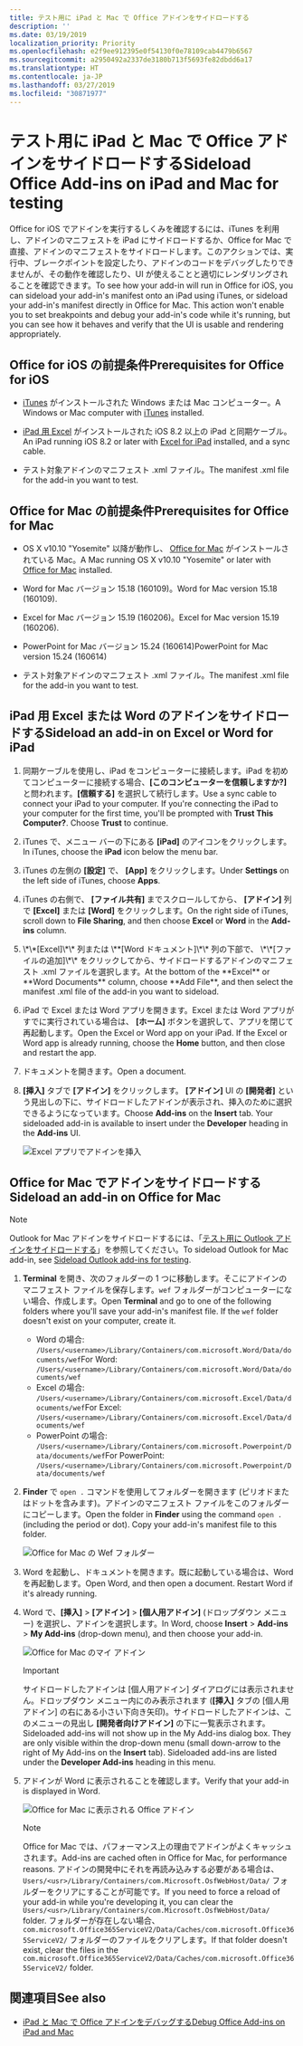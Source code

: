```yaml
---
title: テスト用に iPad と Mac で Office アドインをサイドロードする
description: ''
ms.date: 03/19/2019
localization_priority: Priority
ms.openlocfilehash: e2f9ee912395e0f54130f0e78109cab4479b6567
ms.sourcegitcommit: a2950492a2337de3180b713f5693fe82dbdd6a17
ms.translationtype: HT
ms.contentlocale: ja-JP
ms.lasthandoff: 03/27/2019
ms.locfileid: "30871977"
---
```

# <a name="sideload-office-add-ins-on-ipad-and-mac-for-testing"></a><span data-ttu-id="54089-102">テスト用に iPad と Mac で Office アドインをサイドロードする</span><span class="sxs-lookup"><span data-stu-id="54089-102">Sideload Office Add-ins on iPad and Mac for testing</span></span>

<span data-ttu-id="54089-p101">Office for iOS でアドインを実行するしくみを確認するには、iTunes を利用し、アドインのマニフェストを iPad にサイドロードするか、Office for Mac で直接、アドインのマニフェストをサイドロードします。このアクションでは、実行中、ブレークポイントを設定したり、アドインのコードをデバッグしたりできませんが、その動作を確認したり、UI が使えることと適切にレンダリングされることを確認できます。</span><span class="sxs-lookup"><span data-stu-id="54089-p101">To see how your add-in will run in Office for iOS, you can sideload your add-in's manifest onto an iPad using iTunes, or sideload your add-in's manifest directly in Office for Mac. This action won't enable you to set breakpoints and debug your add-in's code while it's running, but you can see how it behaves and verify that the UI is usable and rendering appropriately.</span></span> 

## <a name="prerequisites-for-office-for-ios"></a><span data-ttu-id="54089-105">Office for iOS の前提条件</span><span class="sxs-lookup"><span data-stu-id="54089-105">Prerequisites for Office for iOS</span></span>

- <span data-ttu-id="54089-106">[iTunes](https://www.apple.com/itunes/download/) がインストールされた Windows または Mac コンピューター。</span><span class="sxs-lookup"><span data-stu-id="54089-106">A Windows or Mac computer with [iTunes](https://www.apple.com/itunes/download/) installed.</span></span>
    
- <span data-ttu-id="54089-107">[iPad 用 Excel](https://itunes.apple.com/us/app/microsoft-excel/id586683407?mt=8) がインストールされた iOS 8.2 以上の iPad と同期ケーブル。</span><span class="sxs-lookup"><span data-stu-id="54089-107">An iPad running iOS 8.2 or later with [Excel for iPad](https://itunes.apple.com/us/app/microsoft-excel/id586683407?mt=8) installed, and a sync cable.</span></span>
    
- <span data-ttu-id="54089-108">テスト対象アドインのマニフェスト .xml ファイル。</span><span class="sxs-lookup"><span data-stu-id="54089-108">The manifest .xml file for the add-in you want to test.</span></span>
    

## <a name="prerequisites-for-office-for-mac"></a><span data-ttu-id="54089-109">Office for Mac の前提条件</span><span class="sxs-lookup"><span data-stu-id="54089-109">Prerequisites for Office for Mac</span></span>

- <span data-ttu-id="54089-110">OS X v10.10 "Yosemite" 以降が動作し、 [Office for Mac](https://products.office.com/buy/compare-microsoft-office-products?tab=omac) がインストールされている Mac。</span><span class="sxs-lookup"><span data-stu-id="54089-110">A Mac running OS X v10.10 "Yosemite" or later with [Office for Mac](https://products.office.com/buy/compare-microsoft-office-products?tab=omac) installed.</span></span>
    
- <span data-ttu-id="54089-111">Word for Mac バージョン 15.18 (160109)。</span><span class="sxs-lookup"><span data-stu-id="54089-111">Word for Mac version 15.18 (160109).</span></span>
   
- <span data-ttu-id="54089-112">Excel for Mac バージョン 15.19 (160206)。</span><span class="sxs-lookup"><span data-stu-id="54089-112">Excel for Mac version 15.19 (160206).</span></span>

- <span data-ttu-id="54089-113">PowerPoint for Mac バージョン 15.24 (160614)</span><span class="sxs-lookup"><span data-stu-id="54089-113">PowerPoint for Mac version 15.24 (160614)</span></span>
    
- <span data-ttu-id="54089-114">テスト対象アドインのマニフェスト .xml ファイル。</span><span class="sxs-lookup"><span data-stu-id="54089-114">The manifest .xml file for the add-in you want to test.</span></span>
    

## <a name="sideload-an-add-in-on-excel-or-word-for-ipad"></a><span data-ttu-id="54089-115">iPad 用 Excel または Word のアドインをサイドロードする</span><span class="sxs-lookup"><span data-stu-id="54089-115">Sideload an add-in on Excel or Word for iPad</span></span>

1. <span data-ttu-id="54089-p102">同期ケーブルを使用し、iPad をコンピューターに接続します。iPad を初めてコンピューターに接続する場合、**[このコンピューターを信頼しますか?]** と問われます。**[信頼する]** を選択して続行します。</span><span class="sxs-lookup"><span data-stu-id="54089-p102">Use a sync cable to connect your iPad to your computer. If you're connecting the iPad to your computer for the first time, you'll be prompted with  **Trust This Computer?**. Choose **Trust** to continue.</span></span>

2. <span data-ttu-id="54089-119">iTunes で、メニュー バーの下にある **[iPad]** のアイコンをクリックします。</span><span class="sxs-lookup"><span data-stu-id="54089-119">In iTunes, choose the  **iPad** icon below the menu bar.</span></span>

3. <span data-ttu-id="54089-120">iTunes の左側の  **[設定]** で、 **[App]** をクリックします。</span><span class="sxs-lookup"><span data-stu-id="54089-120">Under  **Settings** on the left side of iTunes, choose **Apps**.</span></span>

4. <span data-ttu-id="54089-121">iTunes の右側で、 **[ファイル共有]** までスクロールしてから、 **[アドイン]** 列で **[Excel]** または **[Word]** をクリックします。</span><span class="sxs-lookup"><span data-stu-id="54089-121">On the right side of iTunes, scroll down to  **File Sharing**, and then choose  **Excel** or **Word** in the **Add-ins** column.</span></span>

5. <span data-ttu-id="54089-122">
            \*\*[Excel]\*\* 列または \**[Word ドキュメント]\*\* 列の下部で、 \*\*[ファイルの追加]\*\* をクリックしてから、サイドロードするアドインのマニフェスト .xml ファイルを選択します。</span><span class="sxs-lookup"><span data-stu-id="54089-122">At the bottom of the  **Excel** or **Word Documents** column, choose **Add File**, and then select the manifest .xml file of the add-in you want to sideload.</span></span> 
    
6. <span data-ttu-id="54089-p103">iPad で Excel または Word アプリを開きます。Excel または Word アプリがすでに実行されている場合は、 **[ホーム]** ボタンを選択して、アプリを閉じて再起動します。</span><span class="sxs-lookup"><span data-stu-id="54089-p103">Open the Excel or Word app on your iPad. If the Excel or Word app is already running, choose the  **Home** button, and then close and restart the app.</span></span>
    
7. <span data-ttu-id="54089-125">ドキュメントを開きます。</span><span class="sxs-lookup"><span data-stu-id="54089-125">Open a document.</span></span>
    
8. <span data-ttu-id="54089-126">**[挿入]** タブで **[アドイン]** をクリックします。 **[アドイン]** UI の **[開発者]** という見出しの下に、サイドロードしたアドインが表示され、挿入のために選択できるようになっています。</span><span class="sxs-lookup"><span data-stu-id="54089-126">Choose  **Add-ins** on the **Insert** tab. Your sideloaded add-in is available to insert under the **Developer** heading in the **Add-ins** UI.</span></span>
    
    ![Excel アプリでアドインを挿入](../images/excel-insert-add-in.png)


## <a name="sideload-an-add-in-on-office-for-mac"></a><span data-ttu-id="54089-128">Office for Mac でアドインをサイドロードする</span><span class="sxs-lookup"><span data-stu-id="54089-128">Sideload an add-in on Office for Mac</span></span>

> [!NOTE]
> <span data-ttu-id="54089-129">Outlook for Mac アドインをサイドロードするには、「[テスト用に Outlook アドインをサイドロードする](/outlook/add-ins/sideload-outlook-add-ins-for-testing)」を参照してください。</span><span class="sxs-lookup"><span data-stu-id="54089-129">To sideload Outlook for Mac add-in, see [Sideload Outlook add-ins for testing](/outlook/add-ins/sideload-outlook-add-ins-for-testing).</span></span>

1. <span data-ttu-id="54089-p104">**Terminal** を開き、次のフォルダーの 1 つに移動します。そこにアドインのマニフェスト ファイルを保存します。`wef` フォルダーがコンピューターにない場合、作成します。</span><span class="sxs-lookup"><span data-stu-id="54089-p104">Open  **Terminal** and go to one of the following folders where you'll save your add-in's manifest file. If the `wef` folder doesn't exist on your computer, create it.</span></span>
    
    - <span data-ttu-id="54089-132">Word の場合: `/Users/<username>/Library/Containers/com.microsoft.Word/Data/documents/wef`</span><span class="sxs-lookup"><span data-stu-id="54089-132">For Word:  `/Users/<username>/Library/Containers/com.microsoft.Word/Data/documents/wef`</span></span>    
    - <span data-ttu-id="54089-133">Excel の場合: `/Users/<username>/Library/Containers/com.microsoft.Excel/Data/documents/wef`</span><span class="sxs-lookup"><span data-stu-id="54089-133">For Excel:  `/Users/<username>/Library/Containers/com.microsoft.Excel/Data/documents/wef`</span></span>
    - <span data-ttu-id="54089-134">PowerPoint の場合: `/Users/<username>/Library/Containers/com.microsoft.Powerpoint/Data/documents/wef`</span><span class="sxs-lookup"><span data-stu-id="54089-134">For PowerPoint: `/Users/<username>/Library/Containers/com.microsoft.Powerpoint/Data/documents/wef`</span></span>
    
2. <span data-ttu-id="54089-p105">**Finder** で `open .` コマンドを使用してフォルダーを開きます (ピリオドまたはドットを含みます)。アドインのマニフェスト ファイルをこのフォルダーにコピーします。</span><span class="sxs-lookup"><span data-stu-id="54089-p105">Open the folder in  **Finder** using the command `open .` (including the period or dot). Copy your add-in's manifest file to this folder.</span></span>
    
    ![Office for Mac の Wef フォルダー](../images/all-my-files.png)

3. <span data-ttu-id="54089-p106">Word を起動し、ドキュメントを開きます。既に起動している場合は、Word を再起動します。</span><span class="sxs-lookup"><span data-stu-id="54089-p106">Open Word, and then open a document. Restart Word if it's already running.</span></span>
    
4. <span data-ttu-id="54089-140">Word で、**[挿入]** > **[アドイン]** > **[個人用アドイン]** (ドロップダウン メニュー) を選択し、アドインを選択します。</span><span class="sxs-lookup"><span data-stu-id="54089-140">In Word, choose  **Insert** > **Add-ins** > **My Add-ins** (drop-down menu), and then choose your add-in.</span></span>
    
    ![Office for Mac のマイ アドイン](../images/my-add-ins-wikipedia.png)

    > [!IMPORTANT]
    > <span data-ttu-id="54089-p107">サイドロードしたアドインは [個人用アドイン] ダイアログには表示されません。ドロップダウン メニュー内にのみ表示されます (**[挿入]** タブの [個人用アドイン] の右にある小さい下向き矢印)。サイドロードしたアドインは、このメニューの見出し **[開発者向けアドイン]** の下に一覧表示されます。</span><span class="sxs-lookup"><span data-stu-id="54089-p107">Sideloaded add-ins will not show up in the My Add-ins dialog box. They are only visible within the drop-down menu (small down-arrow to the right of My Add-ins on the **Insert** tab). Sideloaded add-ins are listed under the **Developer Add-ins** heading in this menu.</span></span> 
    
5. <span data-ttu-id="54089-145">アドインが Word に表示されることを確認します。</span><span class="sxs-lookup"><span data-stu-id="54089-145">Verify that your add-in is displayed in Word.</span></span>
    
    ![Office for Mac に表示される Office アドイン](../images/lorem-ipsum-wikipedia.png)
    
    > [!NOTE]
    > <span data-ttu-id="54089-147">Office for Mac では、パフォーマンス上の理由でアドインがよくキャッシュされます。</span><span class="sxs-lookup"><span data-stu-id="54089-147">Add-ins are cached often in Office for Mac, for performance reasons.</span></span> <span data-ttu-id="54089-148">アドインの開発中にそれを再読み込みする必要がある場合は、`Users/<usr>/Library/Containers/com.Microsoft.OsfWebHost/Data/` フォルダーをクリアにすることが可能です。</span><span class="sxs-lookup"><span data-stu-id="54089-148">If you need to force a reload of your add-in while you're developing it, you can clear the `Users/<usr>/Library/Containers/com.Microsoft.OsfWebHost/Data/` folder.</span></span> <span data-ttu-id="54089-149">フォルダーが存在しない場合、`com.microsoft.Office365ServiceV2/Data/Caches/com.microsoft.Office365ServiceV2/` フォルダーのファイルをクリアします。</span><span class="sxs-lookup"><span data-stu-id="54089-149">If that folder doesn't exist, clear the files in the `com.microsoft.Office365ServiceV2/Data/Caches/com.microsoft.Office365ServiceV2/` folder.</span></span>

## <a name="see-also"></a><span data-ttu-id="54089-150">関連項目</span><span class="sxs-lookup"><span data-stu-id="54089-150">See also</span></span>

- [<span data-ttu-id="54089-151">iPad と Mac で Office アドインをデバッグする</span><span class="sxs-lookup"><span data-stu-id="54089-151">Debug Office Add-ins on iPad and Mac</span></span>](debug-office-add-ins-on-ipad-and-mac.md)

